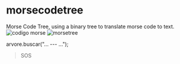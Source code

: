 # morsecodetree
Morse Code Tree, using a binary tree to translate morse code to text.
![codigo morse](https://github.com/user-attachments/assets/0004db9d-7c52-4693-bc67-0f14e399f32a)
![morsetree](https://github.com/user-attachments/assets/4619b495-ecb2-4907-bebe-cc0e42b0daf7)

arvore.buscar("... --- ...");
> SOS
